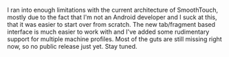 I ran into enough limitations with the current architecture of SmoothTouch, mostly due to the fact that I'm not an Android developer and I suck at this, that it was easier to start over from scratch.  The new tab/fragment based interface is much easier to work with and I've added some rudimentary support for multiple machine profiles.  Most of the guts are still missing right now, so no public release just yet.  Stay tuned.
